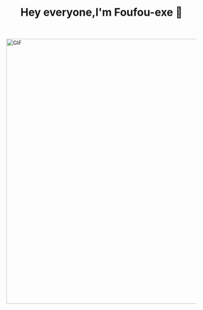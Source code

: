 <div align="center">
<h1>Hey everyone,I'm Foufou-exe 👋</h1>
</div>
</br>
</br>
<img hight="300" width="700" alt="GIF" align="center" src="">
</br>
</br>
